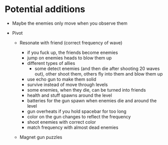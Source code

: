 # Potential additions
* Maybe the enemies only move when you observe them

* Pivot
    - Resonate with friend (correct frequency of wave)
        - if you fuck up, the friends become enemies
        - jump on enemies heads to blow them up
        - different types of allies 
            - some detect enemies (and then die after shooting 20 waves out), other shoot them, others fly into them and blow them up
        - use echo gun to make them solid
        - survive instead of move through levels
        - some enemies, when they die, can be turned into friends
        - health and stuff spawns around the level
        - batteries for the gun spawn when enemies die and around the level
        - gun overheats if you hold spacebar for too long
        - color on the gun changes to reflect the frequency
        - shoot enemies with correct color
        - match frequency with almost dead enemies

    - Magnet gun puzzles